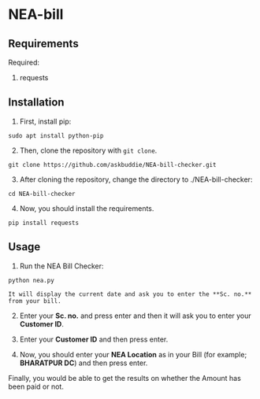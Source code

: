 # NEA-bill

## Requirements

Required:

1. requests

## Installation

1. First, install pip:

```
sudo apt install python-pip
```

2. Then, clone the repository with `git clone`.

```
git clone https://github.com/askbuddie/NEA-bill-checker.git
```

3. After cloning the repository, change the directory to ./NEA-bill-checker:

```
cd NEA-bill-checker
```

4. Now, you should install the requirements.

```
pip install requests
```

## Usage

1. Run the NEA Bill Checker:

```
python nea.py
```

    It will display the current date and ask you to enter the **Sc. no.** from your bill.

2. Enter your **Sc. no.** and press enter and then it will ask you to enter your **Customer ID**.

3. Enter your **Customer ID** and then press enter.

4. Now, you should enter your **NEA Location** as in your Bill (for example; **BHARATPUR DC**) and then press enter.

Finally, you would be able to get the results on whether the Amount has been paid or not.
